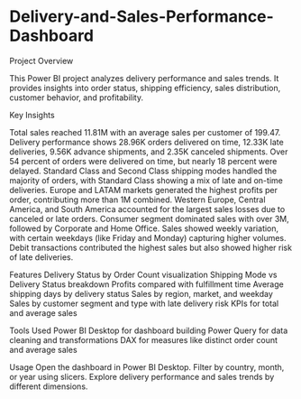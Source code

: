 # Delivery-and-Sales-Performance-Dashboard

Project Overview

This Power BI project analyzes delivery performance and sales trends. It provides insights into order status, shipping efficiency, sales distribution, customer behavior, and profitability.

Key Insights

Total sales reached 11.81M with an average sales per customer of 199.47.
Delivery performance shows 28.96K orders delivered on time, 12.33K late deliveries, 9.56K advance shipments, and 2.35K canceled shipments.
Over 54 percent of orders were delivered on time, but nearly 18 percent were delayed.
Standard Class and Second Class shipping modes handled the majority of orders, with Standard Class showing a mix of late and on-time deliveries.
Europe and LATAM markets generated the highest profits per order, contributing more than 1M combined.
Western Europe, Central America, and South America accounted for the largest sales losses due to canceled or late orders.
Consumer segment dominated sales with over 3M, followed by Corporate and Home Office.
Sales showed weekly variation, with certain weekdays (like Friday and Monday) capturing higher volumes.
Debit transactions contributed the highest sales but also showed higher risk of late deliveries.

Features
Delivery Status by Order Count visualization
Shipping Mode vs Delivery Status breakdown
Profits compared with fulfillment time
Average shipping days by delivery status
Sales by region, market, and weekday
Sales by customer segment and type with late delivery risk
KPIs for total and average sales


Tools Used
Power BI Desktop for dashboard building
Power Query for data cleaning and transformations
DAX for measures like distinct order count and average sales

Usage
Open the dashboard in Power BI Desktop.
Filter by country, month, or year using slicers.
Explore delivery performance and sales trends by different dimensions.
